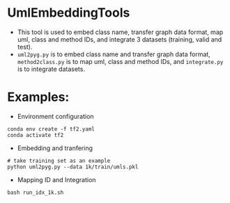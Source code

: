 # UmlEmbeddingTools
- This tool is used to embed class name, transfer graph data format, map uml, class and method IDs, and integrate 3 datasets (training, valid and test).
- `uml2pyg.py` is to  embed class name and transfer graph data format, `method2class.py` is to map uml, class and method IDs, and `integrate.py` is to integrate datasets.
# Examples:
- Environment configuration
```shell
conda env create -f tf2.yaml
conda activate tf2
```
- Embedding and tranfering
```
# take training set as an example
python uml2pyg.py --data 1k/train/umls.pkl
```
- Mapping ID and Integration
```
bash run_idx_1k.sh
```
